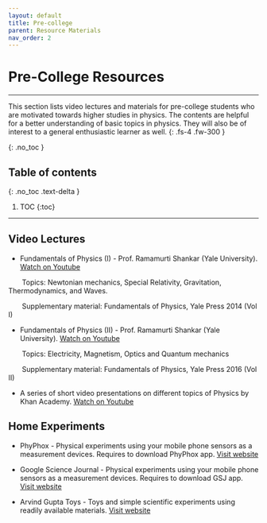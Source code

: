 ```yaml
---
layout: default
title: Pre-college
parent: Resource Materials
nav_order: 2
---
```

# Pre-College Resources
---
This section lists video lectures and materials for pre-college students who are motivated towards higher studies in physics. The contents are helpful for a better understanding of basic topics in physics. They will also be of  interest to a general enthusiastic learner as well.
{: .fs-4 .fw-300 }

{: .no_toc }

## Table of contents
{: .no_toc .text-delta }

1. TOC
{:toc}

---

## Video Lectures
- Fundamentals of Physics (I) - Prof. Ramamurti Shankar (Yale University).
[Watch on Youtube](https://www.youtube.com/playlist?list=PLFE3074A4CB751B2B)

&nbsp;&nbsp;&nbsp;&nbsp;&nbsp;&nbsp;
Topics: Newtonian mechanics, Special Relativity, Gravitation, Thermodynamics, and Waves.

&nbsp;&nbsp;&nbsp;&nbsp;&nbsp;&nbsp;
Supplementary material: Fundamentals of Physics, Yale Press 2014 (Vol I)

- Fundamentals of Physics (II) - Prof. Ramamurti Shankar (Yale University).
[Watch on Youtube](https://www.youtube.com/playlist?list=PLD07B2225BB40E582)

&nbsp;&nbsp;&nbsp;&nbsp;&nbsp;&nbsp;
Topics: Electricity, Magnetism, Optics and Quantum mechanics

&nbsp;&nbsp;&nbsp;&nbsp;&nbsp;&nbsp;
Supplementary material: Fundamentals of Physics, Yale Press 2016 (Vol II)

- A series of short video presentations on different topics of Physics by Khan Academy.
[Watch on Youtube](https://www.youtube.com/playlist?list=PLAD5B880806EBE0A4)

## Home Experiments

- PhyPhox - Physical experiments using your mobile phone sensors as a measurement devices. Requires to download PhyPhox app.
[Visit website](https://phyphox.org/)

- Google Science Journal - Physical experiments using your mobile phone sensors as a measurement devices. Requires to download GSJ app.
[Visit website](https://sciencejournal.withgoogle.com/experiments/)

- Arvind Gupta Toys - Toys and simple scientific experiments using readily available materials.
[Visit website](http://www.arvindguptatoys.com/toys.html)
